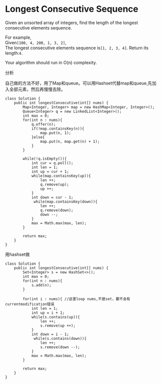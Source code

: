 # Longest Consecutive Sequence

Given an unsorted array of integers, find the length of the longest consecutive elements sequence.

For example,  
Given`[100, 4, 200, 1, 3, 2]`,  
The longest consecutive elements sequence is`[1, 2, 3, 4]`. Return its length:`4`.

Your algorithm should run in O\(n\) complexity.

分析

自己做的方法不好，用了Map和queue。可以用Hashset代替map和queue,先加入全部元素，然后再慢慢去除。

```text
class Solution {
    public int longestConsecutive(int[] nums) {
        Map<Integer, Integer> map = new HashMap<Integer, Integer>();
        Queue<Integer> q = new LinkedList<Integer>();
        int max = 0;
        for(int n : nums){
            q.offer(n);
            if(!map.containsKey(n)){
                map.put(n, 1);
            }else{
                map.put(n, map.get(n) + 1);
            }            
        } 

        while(!q.isEmpty()){
            int cur = q.poll();
            int len = 1;
            int up = cur + 1;
            while(map.containsKey(up)){
                len ++;
                q.remove(up);
                up ++;
            }
            int down = cur - 1;
             while(map.containsKey(down)){
                len ++;
                q.remove(down);
                down --;
            } 
            max = Math.max(max, len);
        }

        return max;
    }
}
```

用hashset做

```text
class Solution {
    public int longestConsecutive(int[] nums) {
        Set<Integer> s = new HashSet<>();
        int max = 0;
        for(int n : nums){
            s.add(n);        
        } 

        for(int i : nums){ //这里loop nums,不是set，要不会有currentmodification错误          
            int len = 1;
            int up = i + 1;
            while(s.contains(up)){
                len ++;
                s.remove(up ++);
            }
            int down = i - 1;
             while(s.contains(down)){
                len ++;
                s.remove(down --);
            } 
            max = Math.max(max, len);
        }

        return max;
    }
}
```

